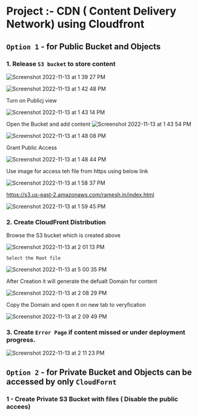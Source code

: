 # Project :- CDN ( Content Delivery Network) using Cloudfront



## `Option 1` - for Public Bucket and Objects 


### 1.  Release `S3 bucket` to store content


![Screenshot 2022-11-13 at 1 39 27 PM](https://user-images.githubusercontent.com/111989928/201512338-fd3da6c9-bb8c-460e-bc87-6fd285d3f15f.png)


![Screenshot 2022-11-13 at 1 42 48 PM](https://user-images.githubusercontent.com/111989928/201512365-494c8d09-af45-403a-881c-ae9b929ef023.png)


Turn on Publicj view

![Screenshot 2022-11-13 at 1 43 14 PM](https://user-images.githubusercontent.com/111989928/201512377-c52e20f9-36cd-41d8-8de5-f5461f6d4628.png)


Open the Bucket and add content
![Screenshot 2022-11-13 at 1 43 54 PM](https://user-images.githubusercontent.com/111989928/201512399-05b835ba-5262-4b12-9ddd-07c71c37b391.png)


![Screenshot 2022-11-13 at 1 48 08 PM](https://user-images.githubusercontent.com/111989928/201512529-f2a8520c-2508-4f4c-ad97-3f44124daf74.png)

Grant Public Access

![Screenshot 2022-11-13 at 1 48 44 PM](https://user-images.githubusercontent.com/111989928/201512559-955f2004-e7c3-4c05-8b5b-ed5ab2828ac7.png)

Use image for access teh file from https using below link

![Screenshot 2022-11-13 at 1 58 37 PM](https://user-images.githubusercontent.com/111989928/201512873-dee8d534-588a-4a3a-86ad-946e1d77ff9d.png)



https://s3.us-east-2.amazonaws.com/ramesh.in/index.html

![Screenshot 2022-11-13 at 1 59 45 PM](https://user-images.githubusercontent.com/111989928/201512904-cad267de-e5b3-407d-9449-7871ee613bb0.png)



### 2. Create CloudFront Distribution

Browse the S3 bucket which is created above

![Screenshot 2022-11-13 at 2 01 13 PM](https://user-images.githubusercontent.com/111989928/201512955-ee47f17e-ca60-4c33-8057-8fd593885b1d.png)

`Select the Root file`

![Screenshot 2022-11-13 at 5 00 35 PM](https://user-images.githubusercontent.com/111989928/201519433-a39c1da2-0cf5-4dfa-a554-2e9c3e59f0e8.png)


After Creation it will generate the defualt Domain for content

![Screenshot 2022-11-13 at 2 08 29 PM](https://user-images.githubusercontent.com/111989928/201513236-a8efe225-36f4-462b-9ae0-2cc8bdef8ca1.png)



Copy the Domain and open it on new tab to veryfication

![Screenshot 2022-11-13 at 2 09 49 PM](https://user-images.githubusercontent.com/111989928/201513268-3d20f0aa-4f18-454a-b1ee-be0c102a7c36.png)


###  3. Create `Error Page` if content missed or under deployment progress.

![Screenshot 2022-11-13 at 2 11 23 PM](https://user-images.githubusercontent.com/111989928/201513354-7e165941-8521-4924-bca6-4ea8f2053d07.png)



## `Option 2` - for Private Bucket and Objects can be accessed by only `CloudFornt`


### 1 - Create Private S3 Bucket with files ( Disable the public accees)

